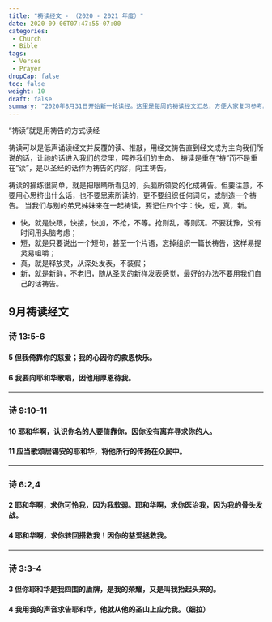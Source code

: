 ```yaml
---
title: "祷读经文 - （2020 - 2021 年度）"
date: 2020-09-06T07:47:55-07:00
categories:
 - Church
 - Bible
tags:
 - Verses
 - Prayer
dropCap: false
toc: false
weight: 10
draft: false
summary: "2020年8月31日开始新一轮读经。这里是每周的祷读经文汇总，方便大家复习参考。经文按照时间先后次序排列。最近一周的祷读经文在上面，以前的经文放在下面。"
---
```

“祷读”就是用祷告的方式读经

祷读可以是低声诵读经文并反覆的读、推敲，用经文祷告直到经文成为主向我们所说的话，让祂的话进入我们的灵里，喂养我们的生命。
祷读是重在“祷”而不是重在“读”，是以圣经的话作为祷告的内容，向主祷告。

祷读的操练很简单，就是把眼睛所看见的，头脑所领受的化成祷告。但要注意，不要用心思挤出什么话，也不要思索所读的，更不要组织任何词句，或制造一个祷告。
当我们与别的弟兄姊妹来在一起祷读，要记住四个字：快，短，真，新。
* 快，就是快跟，快接，快加，不抢，不等。抢则乱，等则沉。不要犹豫，没有时间用头脑考虑；
* 短，就是只要说出一个短句，甚至一个片语，忘掉组织一篇长祷告，这样易提灵易咀嚼；
* 真，就是释放灵，从深处发表，不装假；
* 新，就是新鲜，不老旧，随从圣灵的新样发表感觉，最好的办法不要用我们自己的话祷告。

## 9月祷读经文

### 诗 13:5-6
####    5	但我倚靠你的慈爱；我的心因你的救恩快乐。
####    6	我要向耶和华歌唱，因他用厚恩待我。
    
<hr>

### 诗 9:10-11
####    10	耶和华啊，认识你名的人要倚靠你，因你没有离弃寻求你的人。
####    11	应当歌颂居锡安的耶和华，将他所行的传扬在众民中。

<hr>

### 诗 6:2,4
####    2	耶和华啊，求你可怜我，因为我软弱。耶和华啊，求你医治我，因为我的骨头发战。
####    4	耶和华啊，求你转回搭救我！因你的慈爱拯救我。

<hr>

### 诗 3:3-4
####     3	但你耶和华是我四围的盾牌，是我的荣耀，又是叫我抬起头来的。
####     4	我用我的声音求告耶和华，他就从他的圣山上应允我。（细拉）
